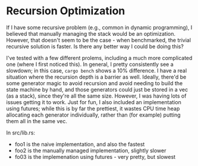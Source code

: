 # Recursion Optimization

If I have some recursive problem (e.g., common in dynamic programming), I believed that manually managing the stack would be an optimization. However, that doesn't seem to be the case - when benchmarked, the trivial recursive solution is faster. Is there any better way I could be doing this?

I've tested with a few different prolems, including a much more complicated one (where I first noticed this). In general, I pretty consistently see a slowdown; in this case, `cargo bench` shows a 10% difference. I have a real situation where the recursion depth is a barrier as well. Ideally, there'd be some generator magic to avoid recursion and avoid needing to build the state machine by hand, and those generators could just be stored in a vec (as a stack), since they're all the same size. However, I was having lots of issues getting it to work. Just for fun, I also included an implementation using futures; while this is by far the prettiest, it wastes CPU time heap allocating each generator individually, rather than (for example) putting them all in the same vec.

In src/lib.rs:

- foo1 is the naive implementation, and also the fastest
- foo2 is the manually managed implementation, slightly slower
- fo03 is the implemenation using futures - very pretty, but slowest